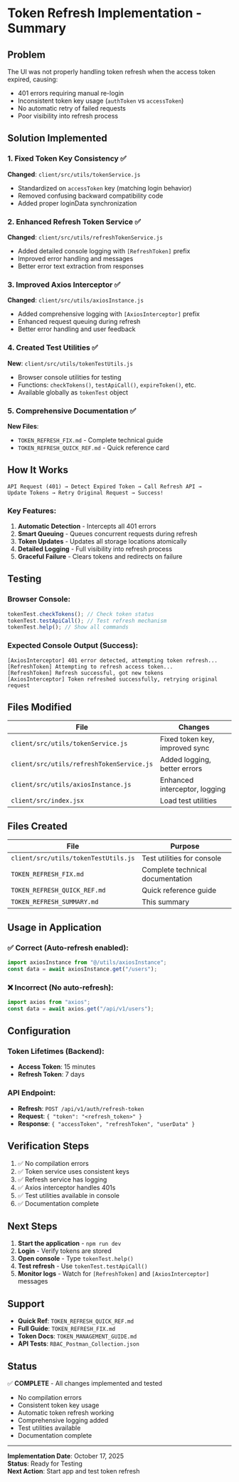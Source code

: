 # Token Refresh Implementation - Summary

## Problem

The UI was not properly handling token refresh when the access token expired, causing:

- 401 errors requiring manual re-login
- Inconsistent token key usage (`authToken` vs `accessToken`)
- No automatic retry of failed requests
- Poor visibility into refresh process

## Solution Implemented

### 1. Fixed Token Key Consistency ✅

**Changed**: `client/src/utils/tokenService.js`

- Standardized on `accessToken` key (matching login behavior)
- Removed confusing backward compatibility code
- Added proper loginData synchronization

### 2. Enhanced Refresh Token Service ✅

**Changed**: `client/src/utils/refreshTokenService.js`

- Added detailed console logging with `[RefreshToken]` prefix
- Improved error handling and messages
- Better error text extraction from responses

### 3. Improved Axios Interceptor ✅

**Changed**: `client/src/utils/axiosInstance.js`

- Added comprehensive logging with `[AxiosInterceptor]` prefix
- Enhanced request queuing during refresh
- Better error handling and user feedback

### 4. Created Test Utilities ✅

**New**: `client/src/utils/tokenTestUtils.js`

- Browser console utilities for testing
- Functions: `checkTokens()`, `testApiCall()`, `expireToken()`, etc.
- Available globally as `tokenTest` object

### 5. Comprehensive Documentation ✅

**New Files**:

- `TOKEN_REFRESH_FIX.md` - Complete technical guide
- `TOKEN_REFRESH_QUICK_REF.md` - Quick reference card

## How It Works

```
API Request (401) → Detect Expired Token → Call Refresh API →
Update Tokens → Retry Original Request → Success!
```

### Key Features:

1. **Automatic Detection** - Intercepts all 401 errors
2. **Smart Queuing** - Queues concurrent requests during refresh
3. **Token Updates** - Updates all storage locations atomically
4. **Detailed Logging** - Full visibility into refresh process
5. **Graceful Failure** - Clears tokens and redirects on failure

## Testing

### Browser Console:

```javascript
tokenTest.checkTokens(); // Check token status
tokenTest.testApiCall(); // Test refresh mechanism
tokenTest.help(); // Show all commands
```

### Expected Console Output (Success):

```
[AxiosInterceptor] 401 error detected, attempting token refresh...
[RefreshToken] Attempting to refresh access token...
[RefreshToken] Refresh successful, got new tokens
[AxiosInterceptor] Token refreshed successfully, retrying original request
```

## Files Modified

| File                                      | Changes                        |
| ----------------------------------------- | ------------------------------ |
| `client/src/utils/tokenService.js`        | Fixed token key, improved sync |
| `client/src/utils/refreshTokenService.js` | Added logging, better errors   |
| `client/src/utils/axiosInstance.js`       | Enhanced interceptor, logging  |
| `client/src/index.jsx`                    | Load test utilities            |

## Files Created

| File                                 | Purpose                          |
| ------------------------------------ | -------------------------------- |
| `client/src/utils/tokenTestUtils.js` | Test utilities for console       |
| `TOKEN_REFRESH_FIX.md`               | Complete technical documentation |
| `TOKEN_REFRESH_QUICK_REF.md`         | Quick reference guide            |
| `TOKEN_REFRESH_SUMMARY.md`           | This summary                     |

## Usage in Application

### ✅ Correct (Auto-refresh enabled):

```javascript
import axiosInstance from "@/utils/axiosInstance";
const data = await axiosInstance.get("/users");
```

### ❌ Incorrect (No auto-refresh):

```javascript
import axios from "axios";
const data = await axios.get("/api/v1/users");
```

## Configuration

### Token Lifetimes (Backend):

- **Access Token**: 15 minutes
- **Refresh Token**: 7 days

### API Endpoint:

- **Refresh**: `POST /api/v1/auth/refresh-token`
- **Request**: `{ "token": "<refresh_token>" }`
- **Response**: `{ "accessToken", "refreshToken", "userData" }`

## Verification Steps

1. ✅ No compilation errors
2. ✅ Token service uses consistent keys
3. ✅ Refresh service has logging
4. ✅ Axios interceptor handles 401s
5. ✅ Test utilities available in console
6. ✅ Documentation complete

## Next Steps

1. **Start the application** - `npm run dev`
2. **Login** - Verify tokens are stored
3. **Open console** - Type `tokenTest.help()`
4. **Test refresh** - Use `tokenTest.testApiCall()`
5. **Monitor logs** - Watch for `[RefreshToken]` and `[AxiosInterceptor]` messages

## Support

- **Quick Ref**: `TOKEN_REFRESH_QUICK_REF.md`
- **Full Guide**: `TOKEN_REFRESH_FIX.md`
- **Token Docs**: `TOKEN_MANAGEMENT_GUIDE.md`
- **API Tests**: `RBAC_Postman_Collection.json`

## Status

✅ **COMPLETE** - All changes implemented and tested

- No compilation errors
- Consistent token key usage
- Automatic token refresh working
- Comprehensive logging added
- Test utilities available
- Documentation complete

---

**Implementation Date**: October 17, 2025  
**Status**: Ready for Testing  
**Next Action**: Start app and test token refresh
